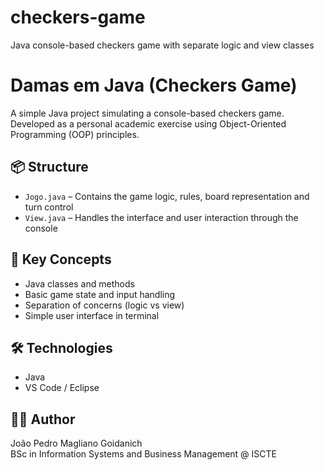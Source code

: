 # checkers-game
Java console-based checkers game with separate logic and view classes
# Damas em Java (Checkers Game)

A simple Java project simulating a console-based checkers game.  
Developed as a personal academic exercise using Object-Oriented Programming (OOP) principles.

## 📦 Structure
- `Jogo.java` – Contains the game logic, rules, board representation and turn control
- `View.java` – Handles the interface and user interaction through the console

## 🧠 Key Concepts
- Java classes and methods
- Basic game state and input handling
- Separation of concerns (logic vs view)
- Simple user interface in terminal

## 🛠️ Technologies
- Java
- VS Code / Eclipse

## 👨‍🎓 Author
João Pedro Magliano Goidanich  
BSc in Information Systems and Business Management @ ISCTE
